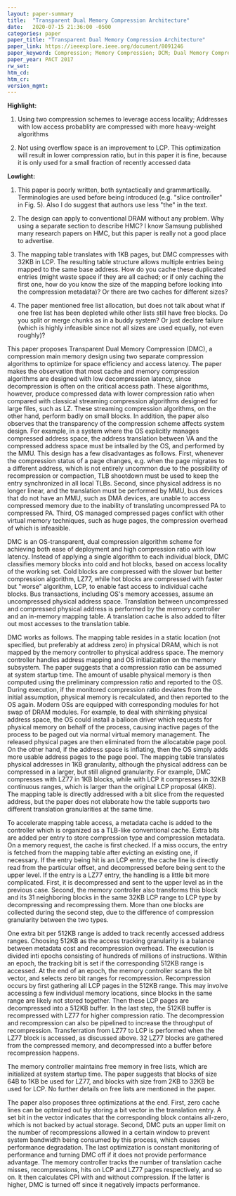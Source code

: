 ```yaml
---
layout: paper-summary
title:  "Transparent Dual Memory Compression Architecture"
date:   2020-07-15 21:36:00 -0500
categories: paper
paper_title: "Transparent Dual Memory Compression Architecture"
paper_link: https://ieeexplore.ieee.org/document/8091246
paper_keyword: Compression; Memory Compression; DCM; Dual Memory Compression
paper_year: PACT 2017
rw_set:
htm_cd:
htm_cr:
version_mgmt:
---
```


**Highlight:**

1. Using two compression schemes to leverage access locality; Addresses with low access probablity are compressed with 
   more heavy-weight algorithms

2. Not using overflow space is an improvement to LCP. This optimization will result in lower compression ratio, but in
   this paper it is fine, because it is only used for a small fraction of recently accessed data

**Lowlight:**

1. This paper is poorly written, both syntactically and grammartically. Terminologies are used before being introduced 
   (e.g. "slice controller" in Fig. 5). Also I do suggest that authors use less "the" in the text.

2. The design can apply to conventional DRAM without any problem. Why using a separate section to describe HMC? I know
   Samsung published many research papers on HMC, but this paper is really not a good place to advertise.

3. The mapping table translates with 1KB pages, but DMC compresses with 32KB in LCP. The resulting table structure allows
   multiple entries being mapped to the same base address. How do you cache these duplicated entries (might
   waste space if they are all cached; or if only caching the first one, how do you know the size of the mapping
   before looking into the compression metadata)? Or there are two caches for different sizes?

4. The paper mentioned free list allocation, but does not talk about what if one free list has been depleted while
   other lists still have free blocks. Do you split or merge chunks as in a buddy system? Or just declare failure
   (which is highly infeasible since not all sizes are used equally, not even roughly)?

This paper proposes Transparent Dual Memory Compression (DMC), a compression main memory design using two separate compression
algorithms to optimize for space efficiency and access latency. The paper makes the observation that most cache and memory 
compression algorithms are designed with low decompression latency, since decompression is often on the critical access path.
These algorithms, however, produce compressed data with lower compression ratio when compared with classical streaming
compression algorithms designed for large files, such as LZ. 
These streaming compression algorithms, on the other hand, perform badly on small blocks. 
In addition, the paper also observes that the transparency of the compression scheme affects system design. For example,
in a system where the OS explicitly manages compressed address space, the address translation between VA and the compressed
address space must be intsalled by the OS, and performed by the MMU. This design has a few disadvantages as follows.
First, whenever the compression status of a page changes, e.g. when the page migrates to a different address, which is not
entirely uncommon due to the possibility of recompression or compaction, TLB shootdown must be used to keep the entry 
synchronized in all local TLBs. Second, since physical address is no longer linear, and the translation must be performed
by MMU, bus devices that do not have an MMU, such as DMA devices, are unable to access compressed memory due to the 
inability of translating uncompressed PA to compressed PA. Third, OS managed compressed pages conflict with other virtual
memory techniques, such as huge pages, the compression overhead of which is infeasible.

DMC is an OS-transparent, dual compression algorithm scheme for achieving both ease of deployment and high compression
ratio with low latency. Instead of applying a single algorithm to each individual block, DMC classifies memory blocks into
cold and hot blocks, based on access locality of the working set. Cold blocks are compressed with the slower but better
compression algorithm, LZ77, while hot blocks are compressed with faster but "worse" algorithm, LCP, to enable fast access
to individual cache blocks. Bus transactions, including OS's memory accesses, assume an uncompressed physical address space.
Translation between uncompressed and compressed physical address is performed by the memory controller and an in-memory
mapping table. A translation cache is also added to filter out most accesses to the translation table.

DMC works as follows. The mapping table resides in a static location (not specified, but preferably at address zero) in
physical DRAM, which is not mapped by the memory controller to physical address space. The memory controller handles address
mapping and OS initialization on the memory subsystem. The paper suggests that a compression ratio can be assumed at system 
startup time. The amount of usable physical memory is then computed using the preliminary compression ratio and reported 
to the OS. During execution, if the monitored compression ratio deviates from the initial assumption, physical memory is 
recalculated, and then reported to the OS again. Modern OSs are equipped with corresponding modules for hot swap of DRAM 
modules. For example, to deal with shirnking physical address space, the OS could install a balloon driver which requests 
for physical memory on behalf of the process, causing inactive pages of the process to be paged out via normal virtual 
memory management. The released physical pages are then eliminated from the allocatable page pool.
On the other hand, if the address space is inflating, then the OS simply adds more usable address pages to the page pool. 
The mapping table translates physical addresses in 1KB granularity, although the physical address can be compressed in
a larger, but still aligned granularity. For example, DMC compresses with LZ77 in 1KB blocks, while with LCP it compresses 
in 32KB continuous ranges, which is larger than the original LCP proposal (4KB).
The mapping table is directly addressed with a bit slice from the requested address, but the paper does not elaborate
how the table supports two different translation granularities at the same time. 

To accelerate mapping table access, a metadata cache is added to the controller which is organized as a TLB-like conventional
cache. Extra bits are added per entry to store compression type and compression metadata.
On a memory request, the cache is first checked. If a miss occurs, the entry is fetched from the mapping table
after evicting an existing one, if necessary.
If the entry being hit is an LCP entry, the cache line is directly read from the particular offset, and decompressed before 
being sent to the upper level.
If the entry is a LZ77 entry, the handling is a little bit more complicated. First, it is decompressed and sent to the 
upper level as in the previous case. Second, the memory controller also transforms this block and its 31 neighboring blocks
in the same 32KB LCP range to LCP type by decompressing and recompressing them. More than one blocks are collected during 
the second step, due to the difference of compression granularity between the two types. 

One extra bit per 512KB range is added to track recently accessed address ranges. Choosing 512KB as the access tracking
granularity is a balance between metadata cost and recompression overhead. The execution is divided inti epochs consisting
of hundreds of millions of instructions. Within an epoch, the tracking bit is set if the corresponding 512KB range is 
accessed. At the end of an epoch, the memory controller scans the bit vector, and selects zero bit ranges for recompression.
Recompression occurs by first gathering all LCP pages in the 512KB range. This may involve accessing a few individual
memory locations, since blocks in the same range are likely not stored together. Then these LCP pages are decompressed 
into a 512KB buffer. In the last step, the 512KB buffer is recompressed with LZ77 for higher compression ratio. The 
decompression and recompression can also be pipelined to increase the throughput of recompression.
Transferration from LZ77 to LCP is performed when the LZ77 block is accessed, as discussed above. 32 LZ77 blocks are 
gathered from the compressed memory, and decompressed into a buffer before recompression happens.

The memory controller maintains free memory in free lists, which are initialized at system startup time. The paper suggests
that blocks of size 64B to 1KB be used for LZ77, and blocks with size from 2KB to 32KB be used for LCP. No further details on
free lists are mentioned in the paper.

The paper also proposes three optimizations at the end. First, zero cache lines can be optmized out by storing a bit 
vector in the translation entry. A set bit in the vector indicates that the corresponding block contains all-zero,
which is not backed by actual storage. Second, DMC puts an upper limit on the number of recompressions allowed in
a certain window to prevent system bandwidth being consumed by this process, which causes performance degradation.
The last optimization is constant monitoring of performance and turning DMC off if it does not provide performance
advantage. The memory controller tracks the number of translation cache misses, recompressions, hits on LCP and
LZ77 pages respectively, and so on. It then calculates CPI with and without compression. If the latter is higher,
DMC is turned off since it negatively impacts performance.
